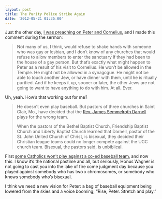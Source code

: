 ```yaml
---
layout: post
title: The Purity Police Strike Again
date: '2012-05-21 01:35:00'
---
```



Just the other day, [I was preaching on Peter and Cornelius](http://www.salemwayne.org/2012/05/13/the-word-for-the-week-may-13-2012-welcome/), and I made this comment during the sermon:

> Not many of us, I think, would refuse to shake hands with someone who was gay or lesbian, and I don’t know of any churches that would refuse to allow members to enter the sanctuary if they had been to the house of a gay person. But that’s exactly what might happen to Peter as a result of his visit to Cornelius. He won’t be allowed in the Temple. He might not be allowed in a synagogue. He might not be able to touch another Jew, or have dinner with them, until he is ritually purified. And if he keeps it up, sooner or later, the other Jews are not going to want to have anything to do with him. At all. Ever.

Uh, yeah. How’s that working out for me?

> He doesn’t even play baseball. But pastors of three churches in Saint Clair, Mo., have decided that the [Rev. James Semmelroth Darnell](http://www.ucc.org/news/ucc-churches-in-missouri-step.html) plays for the wrong team.
> 
> When the pastors of the Bethel Baptist Church, Friendship Baptist Church and Liberty Baptist Church learned that Darnell, pastor of the St. John United Church of Christ, is bisexual, they decided their Christian league teams could no longer compete against the UCC church team. Bisexual, the pastors said, is unbiblical.

First [some Catholics won’t play against a co-ed baseball team](http://thinkprogress.org/alyssa/2012/05/11/482600/catholic-school-forfeits-arizona-state-baseball-championship-rather-than-face-a-co-ed-team/), and now this. I know it’s the national pastime and all, but seriously, Honus Wagner is not going to cast you into the lake of fire come judgment day because you played against somebody who has two x chromosomes, or somebody who knows somebody who’s bisexual.

I think we need a new vision for Peter: a bag of baseball equipment being lowered from the skies and a voice booming, “Rise, Peter. Stretch and play.”



